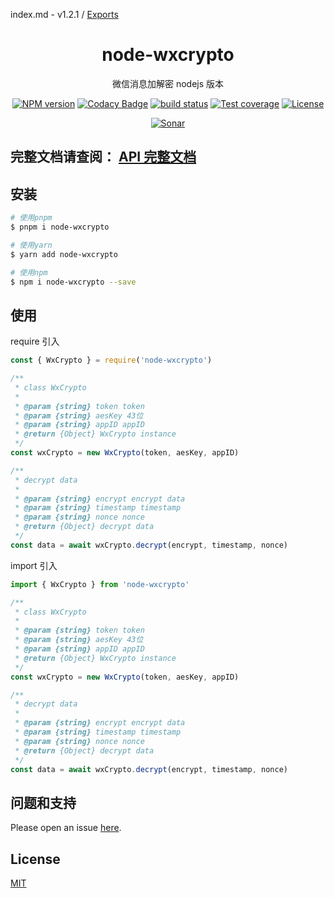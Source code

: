 index.md - v1.2.1 / [Exports](modules.md)

<div style="text-align: center;" align="center">

# node-wxcrypto

微信消息加解密 nodejs 版本

[![NPM version][npm-image]][npm-url]
[![Codacy Badge][codacy-image]][codacy-url]
[![build status][travis-image]][travis-url]
[![Test coverage][codecov-image]][codecov-url]
[![License][license-image]][license-url]

[![Sonar][sonar-image]][sonar-url]

</div>

## **完整文档请查阅： [API 完整文档](./docs/modules.md)**

## 安装

```bash
# 使用pnpm
$ pnpm i node-wxcrypto

# 使用yarn
$ yarn add node-wxcrypto

# 使用npm
$ npm i node-wxcrypto --save
```

## 使用

require 引入

```js
const { WxCrypto } = require('node-wxcrypto')

/**
 * class WxCrypto
 *
 * @param {string} token token
 * @param {string} aesKey 43位
 * @param {string} appID appID
 * @return {Object} WxCrypto instance
 */
const wxCrypto = new WxCrypto(token, aesKey, appID)

/**
 * decrypt data
 *
 * @param {string} encrypt encrypt data
 * @param {string} timestamp timestamp
 * @param {string} nonce nonce
 * @return {Object} decrypt data
 */
const data = await wxCrypto.decrypt(encrypt, timestamp, nonce)
```

import 引入

```js
import { WxCrypto } from 'node-wxcrypto'

/**
 * class WxCrypto
 *
 * @param {string} token token
 * @param {string} aesKey 43位
 * @param {string} appID appID
 * @return {Object} WxCrypto instance
 */
const wxCrypto = new WxCrypto(token, aesKey, appID)

/**
 * decrypt data
 *
 * @param {string} encrypt encrypt data
 * @param {string} timestamp timestamp
 * @param {string} nonce nonce
 * @return {Object} decrypt data
 */
const data = await wxCrypto.decrypt(encrypt, timestamp, nonce)
```

## 问题和支持

Please open an issue [here](https://github.com/saqqdy/node-wxcrypto/issues).

## License

[MIT](LICENSE)

[npm-image]: https://img.shields.io/npm/v/node-wxcrypto.svg?style=flat-square
[npm-url]: https://npmjs.org/package/node-wxcrypto
[codacy-image]: https://app.codacy.com/project/badge/Grade/f70d4880e4ad4f40aa970eb9ee9d0696
[codacy-url]: https://www.codacy.com/gh/saqqdy/node-wxcrypto/dashboard?utm_source=github.com&utm_medium=referral&utm_content=saqqdy/node-wxcrypto&utm_campaign=Badge_Grade
[travis-image]: https://travis-ci.com/saqqdy/node-wxcrypto.svg?branch=master
[travis-url]: https://travis-ci.com/saqqdy/node-wxcrypto
[codecov-image]: https://img.shields.io/codecov/c/github/saqqdy/node-wxcrypto.svg?style=flat-square
[codecov-url]: https://codecov.io/github/saqqdy/node-wxcrypto?branch=master
[license-image]: https://img.shields.io/badge/License-MIT-blue.svg
[license-url]: LICENSE
[sonar-image]: https://sonarcloud.io/api/project_badges/quality_gate?project=saqqdy_node-wxcrypto
[sonar-url]: https://sonarcloud.io/dashboard?id=saqqdy_node-wxcrypto
